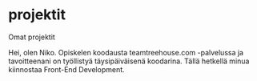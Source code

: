 # projektit
Omat projektit

Hei, olen Niko. Opiskelen koodausta teamtreehouse.com -palvelussa ja tavoitteenani on työllistyä täysipäiväisenä koodarina.
Tällä hetkellä minua kiinnostaa Front-End Development.
